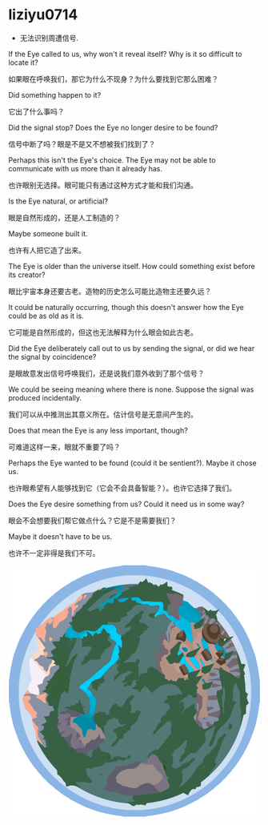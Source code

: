 # liziyu0714
- 无法识别周遭信号.

If the Eye called to us, why won't it reveal itself? Why is it so difficult to locate it?

如果眼在呼唤我们，那它为什么不现身？为什么要找到它那么困难？


Did something happen to it?

它出了什么事吗？


Did the signal stop? Does the Eye no longer desire to be found?

信号中断了吗？眼是不是又不想被我们找到了？


Perhaps this isn't the Eye's choice. The Eye may not be able to communicate with us more than it already has.

也许眼别无选择。眼可能只有通过这种方式才能和我们沟通。

Is the Eye natural, or artificial?

眼是自然形成的，还是人工制造的？


Maybe someone built it.

也许有人把它造了出来。


The Eye is older than the universe itself. How could something exist before its creator?

眼比宇宙本身还要古老。造物的历史怎么可能比造物主还要久远？


It could be naturally occurring, though this doesn't answer how the Eye could be as old as it is.

它可能是自然形成的，但这也无法解释为什么眼会如此古老。

Did the Eye deliberately call out to us by sending the signal, or did we hear the signal by coincidence?

是眼故意发出信号呼唤我们，还是说我们意外收到了那个信号？


We could be seeing meaning where there is none. Suppose the signal was produced incidentally.

我们可以从中推测出其意义所在。估计信号是无意间产生的。


Does that mean the Eye is any less important, though?

可难道这样一来，眼就不重要了吗？


Perhaps the Eye wanted to be found (could it be sentient?). Maybe it chose us.

也许眼希望有人能够找到它（它会不会具备智能？）。也许它选择了我们。


Does the Eye desire something from us? Could it need us in some way?

眼会不会想要我们帮它做点什么？它是不是需要我们？


Maybe it doesn't have to be us.

也许不一定非得是我们不可。

![image](https://github.com/liziyu0714/liziyu0714/blob/main/timber.png)

<!---
liziyu0714/liziyu0714 is a ✨ special ✨ repository because its `README.md` (this file) appears on your GitHub profile.
You can click the Preview link to take a look at your changes.
--->
